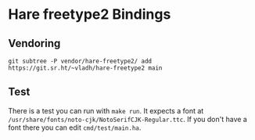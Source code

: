 # Hare freetype2 Bindings

## Vendoring

```
git subtree -P vendor/hare-freetype2/ add https://git.sr.ht/~vladh/hare-freetype2 main
```

## Test

There is a test you can run with `make run`. It expects a font at
`/usr/share/fonts/noto-cjk/NotoSerifCJK-Regular.ttc`. If you don't have a font
there you can edit `cmd/test/main.ha`.
